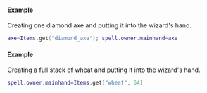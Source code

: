 #### Example
Creating one diamond axe and putting it into the wizard's hand.
```lua
axe=Items.get("diamond_axe"); spell.owner.mainhand=axe
```

#### Example
Creating a full stack of wheat and putting it into the wizard's hand.
```lua
spell.owner.mainhand=Items.get("wheat", 64)
```

